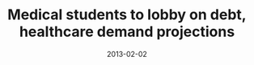---
title: "Medical students to lobby on debt, healthcare demand projections"
year: 2013
month: "Feb"
day: 02
date: 2013-02-02
href: "http://www.lobbymonitor.ca/2013/02/01/medical-students-to-lobby-on-debt-healthcare-demand-projections/11424"
lang: "en"
news-publication: "The Lobby Monitor"
---